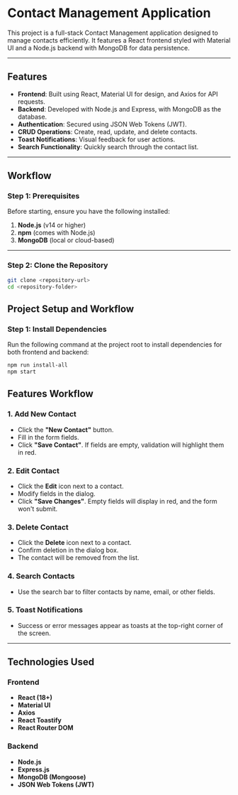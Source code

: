 # Contact Management Application

This project is a full-stack Contact Management application designed to manage contacts efficiently. It features a React frontend styled with Material UI and a Node.js backend with MongoDB for data persistence.

---

## **Features**
- **Frontend**: Built using React, Material UI for design, and Axios for API requests.
- **Backend**: Developed with Node.js and Express, with MongoDB as the database.
- **Authentication**: Secured using JSON Web Tokens (JWT).
- **CRUD Operations**: Create, read, update, and delete contacts.
- **Toast Notifications**: Visual feedback for user actions.
- **Search Functionality**: Quickly search through the contact list.

---

## **Workflow**

### **Step 1: Prerequisites**
Before starting, ensure you have the following installed:
1. **Node.js** (v14 or higher)
2. **npm** (comes with Node.js)
3. **MongoDB** (local or cloud-based)

---

### **Step 2: Clone the Repository**

 ```bash
git clone <repository-url>
cd <repository-folder>
```
## **Project Setup and Workflow**

### **Step 1: Install Dependencies**

Run the following command at the project root to install dependencies for both frontend and backend:

```bash
npm run install-all
npm start
```


## Features Workflow

### 1. Add New Contact
- Click the **"New Contact"** button.
- Fill in the form fields.
- Click **"Save Contact"**. If fields are empty, validation will highlight them in red.

### 2. Edit Contact
- Click the **Edit** icon next to a contact.
- Modify fields in the dialog.
- Click **"Save Changes"**. Empty fields will display in red, and the form won't submit.

### 3. Delete Contact
- Click the **Delete** icon next to a contact.
- Confirm deletion in the dialog box.
- The contact will be removed from the list.

### 4. Search Contacts
- Use the search bar to filter contacts by name, email, or other fields.

### 5. Toast Notifications
- Success or error messages appear as toasts at the top-right corner of the screen.

---

## Technologies Used

### Frontend
- **React (18+)**
- **Material UI**
- **Axios**
- **React Toastify**
- **React Router DOM**

### Backend
- **Node.js**
- **Express.js**
- **MongoDB (Mongoose)**
- **JSON Web Tokens (JWT)**


